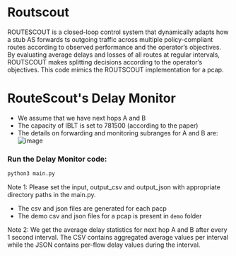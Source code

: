 # Routscout
ROUTESCOUT is a closed-loop control system that dynamically adapts how a stub AS forwards
ts outgoing traffic across multiple policy-compliant routes according to observed performance
and the operator’s objectives. By evaluating average delays and losses of all routes at regular
intervals, ROUTSCOUT makes splitting decisions according to the operator’s objectives. This
code mimics the ROUTSCOUT implementation for a pcap.

# RouteScout's Delay Monitor 

- We assume that we have next hops A and B 
- The capacity of IBLT is set to 781500 (according to the paper)
- The details on forwarding and monitoring subranges for A and B are:
![image](https://github.com/divyapathak24/test/assets/42262349/a460b0cb-8041-4129-8967-6fdb73933b1b)


### Run the Delay Monitor code:
```bash
python3 main.py
``` 
Note 1: Please set the input, output_csv and output_json with appropriate directory paths in the main.py.
- The csv and json files are generated for each pacp
- The demo csv and json files for a pcap is present in `demo` folder

Note 2: We get the average delay statistics for next hop A and B after every 1 second interval. The CSV contains aggregated average values per interval while the JSON contains per-flow delay values during the interval.